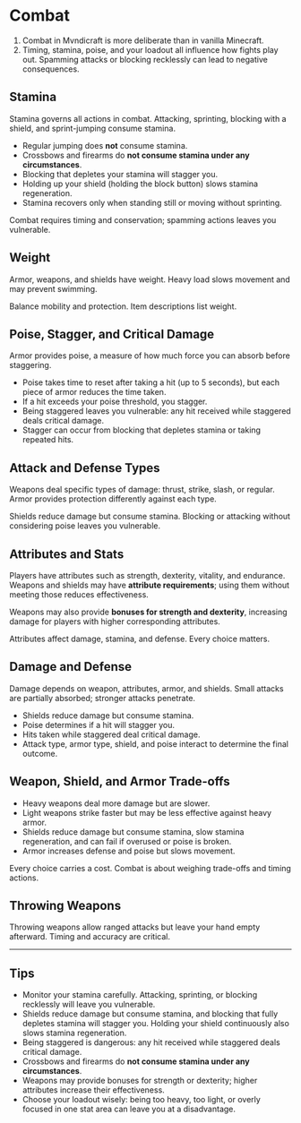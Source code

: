 # Combat

1. Combat in Mvndicraft is more deliberate than in vanilla Minecraft.
2. Timing, stamina, poise, and your loadout all influence how fights play out. Spamming attacks or blocking recklessly can lead to negative consequences.

## Stamina

Stamina governs all actions in combat. Attacking, sprinting, blocking with a shield, and sprint-jumping consume stamina.

- Regular jumping does **not** consume stamina.
- Crossbows and firearms do **not consume stamina under any circumstances**.
- Blocking that depletes your stamina will stagger you.
- Holding up your shield (holding the block button) slows stamina regeneration.
- Stamina recovers only when standing still or moving without sprinting.

Combat requires timing and conservation; spamming actions leaves you vulnerable.

## Weight

Armor, weapons, and shields have weight. Heavy load slows movement and may prevent swimming.

Balance mobility and protection. Item descriptions list weight.

## Poise, Stagger, and Critical Damage

Armor provides poise, a measure of how much force you can absorb before staggering.

- Poise takes time to reset after taking a hit (up to 5 seconds), but each piece of armor reduces the time taken.
- If a hit exceeds your poise threshold, you stagger.
- Being staggered leaves you vulnerable: any hit received while staggered deals critical damage.
- Stagger can occur from blocking that depletes stamina or taking repeated hits.

## Attack and Defense Types

Weapons deal specific types of damage: thrust, strike, slash, or regular. Armor provides protection differently against each type.

Shields reduce damage but consume stamina. Blocking or attacking without considering poise leaves you vulnerable.

## Attributes and Stats

Players have attributes such as strength, dexterity, vitality, and endurance. Weapons and shields may have **attribute requirements**; using them without meeting those reduces effectiveness.

Weapons may also provide **bonuses for strength and dexterity**, increasing damage for players with higher corresponding attributes.

Attributes affect damage, stamina, and defense. Every choice matters.

## Damage and Defense

Damage depends on weapon, attributes, armor, and shields. Small attacks are partially absorbed; stronger attacks penetrate.

- Shields reduce damage but consume stamina.
- Poise determines if a hit will stagger you.
- Hits taken while staggered deal critical damage.
- Attack type, armor type, shield, and poise interact to determine the final outcome.

## Weapon, Shield, and Armor Trade-offs

- Heavy weapons deal more damage but are slower.
- Light weapons strike faster but may be less effective against heavy armor.
- Shields reduce damage but consume stamina, slow stamina regeneration, and can fail if overused or poise is broken.
- Armor increases defense and poise but slows movement.

Every choice carries a cost. Combat is about weighing trade-offs and timing actions.

## Throwing Weapons

Throwing weapons allow ranged attacks but leave your hand empty afterward. Timing and accuracy are critical.

---

## Tips

- Monitor your stamina carefully. Attacking, sprinting, or blocking recklessly will leave you vulnerable.
- Shields reduce damage but consume stamina, and blocking that fully depletes stamina will stagger you. Holding your shield continuously also slows stamina regeneration.
- Being staggered is dangerous: any hit received while staggered deals critical damage.
- Crossbows and firearms do **not consume stamina under any circumstances**.
- Weapons may provide bonuses for strength or dexterity; higher attributes increase their effectiveness.
- Choose your loadout wisely: being too heavy, too light, or overly focused in one stat area can leave you at a disadvantage.

